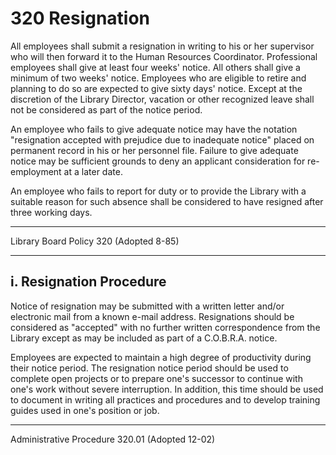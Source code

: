 # 320 Resignation

All employees shall submit a resignation in writing to his or her supervisor who will then forward it to the Human Resources Coordinator. Professional employees shall give at least four weeks' notice. All others shall give a minimum of two weeks' notice. Employees who are eligible to retire and planning to do so are expected to give sixty days' notice. Except at the discretion of the Library Director, vacation or other recognized leave shall not be considered as part of the notice period.

An employee who fails to give adequate notice may have the notation "resignation accepted with prejudice due to inadequate notice" placed on permanent record in his or her personnel file. Failure to give adequate notice may be sufficient grounds to deny an applicant consideration for re-employment at a later date.

An employee who fails to report for duty or to provide the Library with a suitable reason for such absence shall be considered to have resigned after three working days.

---

Library Board Policy 320 (Adopted 8-85)

---

## i. Resignation Procedure

Notice of resignation may be submitted with a written letter and/or electronic mail from a known e-mail address. Resignations should be considered as "accepted" with no further written correspondence from the Library except as may be included as part of a C.O.B.R.A. notice.

Employees are expected to maintain a high degree of productivity during their notice period. The resignation notice period should be used to complete open projects or to prepare one's successor to continue with one's work without severe interruption. In addition, this time should be used to document in writing all practices and procedures and to develop training guides used in one's position or job.

---

Administrative Procedure 320.01 (Adopted 12-02)
